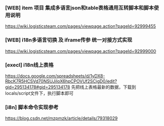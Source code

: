 ### [WEB] item 项目 集成多语言json和table表格通用互转脚本和脚本使用说明

https://wiki.logisticsteam.com/pages/viewpage.action?pageId=92999455

### [WEB] i18n多语言切换 及 iframe传参 统一对接方式实现

https://wiki.logisticsteam.com/pages/viewpage.action?pageId=92999000

### [execl] i18n线上表格
https://docs.google.com/spreadsheets/d/1yDX8-RbcK7R5HCSVd70NSUJiIoX6hpCPOVUf2SCigD0/edit?gid=295134178#gid=295134178
先把线上表格最新的数据，下载到locals/script文件下，执行脚本即可

### [i8n] 脚本命令实现参考
https://blog.csdn.net/mzpmzk/article/details/79318029